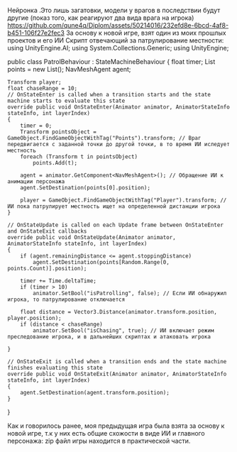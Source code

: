 Нейронка .Это лишь загатовки, модели у врагов в последствии будут другие (показ того, как реагируют два вида врага на игрока)
https://github.com/qune4q/Diplom/assets/50214016/232efd8e-6bcd-4af8-b451-106f27e2fec3
За основу к новой игре, взят один из моих прошлых проектов и его ИИ
Скрипт отвечающий за патрулирование местности: 
using UnityEngine.AI;
using System.Collections.Generic;
using UnityEngine;

public class PatrolBehaviour : StateMachineBehaviour
{
    float timer;
    List<Transform> points = new List<Transform>();
    NavMeshAgent agent;

    Transform player;
    float chaseRange = 10;
    // OnStateEnter is called when a transition starts and the state machine starts to evaluate this state
    override public void OnStateEnter(Animator animator, AnimatorStateInfo stateInfo, int layerIndex)
    {
        timer = 0;
        Transform pointsObject = GameObject.FindGameObjectWithTag("Points").transform; // Враг передвигается с заданной точки до другой точки, в то время ИИ иследует местность
        foreach (Transform t in pointsObject)
            points.Add(t);

        agent = animator.GetComponent<NavMeshAgent>(); // Обращение ИИ к анимации персонажа
        agent.SetDestination(points[0].position);

        player = GameObject.FindGameObjectWithTag("Player").transform; // ИИ пока патрулирует местность ищет на определенной дистанции игрока
    }

    // OnStateUpdate is called on each Update frame between OnStateEnter and OnStateExit callbacks
    override public void OnStateUpdate(Animator animator, AnimatorStateInfo stateInfo, int layerIndex)
    {
        if (agent.remainingDistance <= agent.stoppingDistance)
            agent.SetDestination(points[Random.Range(0, points.Count)].position);

        timer += Time.deltaTime;
        if (timer > 10)
            animator.SetBool("isPatrolling", false); // Если ИИ обнаружил игрока, то патрулирование отключается

        float distance = Vector3.Distance(animator.transform.position, player.position);
        if (distance < chaseRange)
            animator.SetBool("isChasing", true); // ИИ включает режим преследование игрока, и в дальнейших скриптах и атаковать игрока

    }

    // OnStateExit is called when a transition ends and the state machine finishes evaluating this state
    override public void OnStateExit(Animator animator, AnimatorStateInfo stateInfo, int layerIndex)
    {
        agent.SetDestination(agent.transform.position);
    }
}

Как и говорилось ранее, моя предыдущая игра была взята за основу к новой игре, т.к у них есть общие схожости в виде ИИ и главного персонажа:
zip файл игры находится в практической части.
